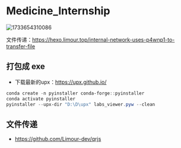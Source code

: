 # Medicine_Internship
![1733654310086](https://github.com/user-attachments/assets/76fdadfd-e218-48d4-98ce-7ded999e4adc)

文件传递：https://hexo.limour.top/internal-network-uses-p4wnp1-to-transfer-file
## 打包成 exe
+ 下载最新的upx：https://upx.github.io/
```powershell
conda create -n pyinstaller conda-forge::pyinstaller
conda activate pyinstaller 
pyinstaller --upx-dir "D:\D\upx" labs_viewer.pyw --clean
```
## 文件传递
+ https://github.com/Limour-dev/qrjs
